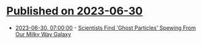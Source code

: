 # [Published on 2023-06-30](index.md)

* [2023-06-30, 07:00:00](https://science.slashdot.org/story/23/06/30/061203/scientists-find-ghost-particles-spewing-from-our-milky-way-galaxy?utm_source=rss1.0mainlinkanon&utm_medium=feed) - [Scientists Find 'Ghost Particles' Spewing From Our Milky Way Galaxy](https://science.slashdot.org/story/23/06/30/061203/scientists-find-ghost-particles-spewing-from-our-milky-way-galaxy?utm_source=rss1.0mainlinkanon&utm_medium=feed)
